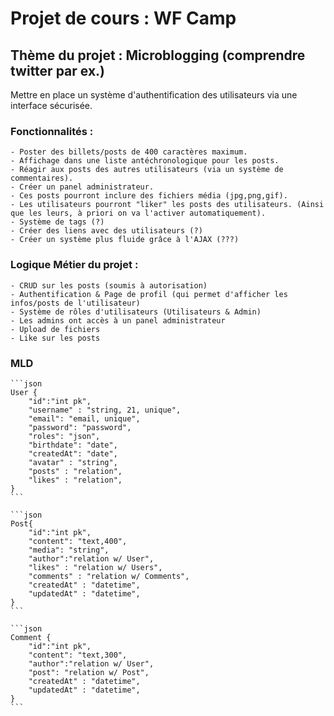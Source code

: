 # Projet de cours : WF Camp

## Thème du projet : Microblogging (comprendre twitter par ex.)

Mettre en place un système d'authentification des utilisateurs via une interface sécurisée.

### Fonctionnalités :

    - Poster des billets/posts de 400 caractères maximum.
    - Affichage dans une liste antéchronologique pour les posts.
    - Réagir aux posts des autres utilisateurs (via un système de commentaires).
    - Créer un panel administrateur.
    - Ces posts pourront inclure des fichiers média (jpg,png,gif).
    - Les utilisateurs pourront "liker" les posts des utilisateurs. (Ainsi que les leurs, à priori on va l'activer automatiquement).
    - Système de tags (?)
    - Créer des liens avec des utilisateurs (?)
    - Créer un système plus fluide grâce à l'AJAX (???)

### Logique Métier du projet :

    - CRUD sur les posts (soumis à autorisation)
    - Authentification & Page de profil (qui permet d'afficher les infos/posts de l'utilisateur)
    - Système de rôles d'utilisateurs (Utilisateurs & Admin)
    - Les admins ont accès à un panel administrateur
    - Upload de fichiers
    - Like sur les posts

### MLD

    ```json
    User {
        "id":"int pk",
        "username" : "string, 21, unique",
        "email": "email, unique",
        "password": "password",
        "roles": "json",
        "birthdate": "date",
        "createdAt": "date",
        "avatar" : "string",
        "posts" : "relation",
        "likes" : "relation",
    }
    ```

    ```json
    Post{
        "id":"int pk",
        "content": "text,400",
        "media": "string",
        "author":"relation w/ User",
        "likes" : "relation w/ Users",
        "comments" : "relation w/ Comments",
        "createdAt" : "datetime",
        "updatedAt" : "datetime",
    }
    ```

    ```json
    Comment {
        "id":"int pk",
        "content": "text,300",
        "author":"relation w/ User",
        "post": "relation w/ Post",
        "createdAt" : "datetime",
        "updatedAt" : "datetime",
    }
    ```
